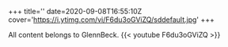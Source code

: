 +++
title=''
date=2020-09-08T16:55:10Z
cover='https://i.ytimg.com/vi/F6du3oGViZQ/sddefault.jpg'
+++

All content belongs to GlennBeck.
{{< youtube F6du3oGViZQ >}}
